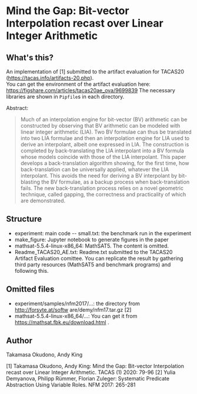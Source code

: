 # Mind the Gap: Bit-vector Interpolation recast over Linear Integer Arithmetic
## What's this?
An implementation of [1] submitted to the artifact evaluation for TACAS20 (https://tacas.info/artifacts-20.php).  
You can get the environment of the artifact evaluation here: https://figshare.com/articles/tacas20ae_ova/9699839
The necessary libraries are shown in `Pipfile`s in each directory.

Abstract:
> Much of an interpolation engine for bit-vector (BV) arithmetic can be constructed by observing that BV arithmetic can be modeled with linear integer arithmetic (LIA). Two BV formulae can thus be translated into two LIA formulae and then an interpolation engine for LIA used to derive an interpolant, albeit one expressed in LIA. The construction is completed by back-translating the LIA interpolant into a BV formula whose models coincide with those of the LIA interpolant. This paper develops a back-translation algorithm showing, for the first time, how back-translation can be universally applied, whatever the LIA interpolant. This avoids the need for deriving a BV interpolant by bit-blasting the BV formulae, as a backup process when back-translation fails. The new back-translation process relies on a novel geometric technique, called gapping, the correctness and practicality of which are demonstrated.

## Structure
- experiment: main code
-- small.txt: the benchmark run in the experiment
- make_figure: Jupyter notebook to generate figures in the paper
- mathsat-5.5.4-linux-x86_64: MathSAT5.  The content is omitted.  
- Readme_TACAS20_AE.txt: Readme.txt submitted to the TACAS20 Artifact Evaluation comittee.  You can replicate the result by gathering third party resources (MathSAT5 and benchmark programs) and following this.

## Omitted files
- experiment/samples/nfm2017/...: the directory from http://forsyte.at/softw are/demy/nfm17.tar.gz [2]
- mathsat-5.5.4-linux-x86_64/...: You can get it from https://mathsat.fbk.eu/download.html .

## Author
Takamasa Okudono, Andy King


[1] Takamasa Okudono, Andy King: Mind the Gap: Bit-vector Interpolation recast over Linear Integer Arithmetic. TACAS (1) 2020: 79-96
[2] Yulia Demyanova, Philipp Rümmer, Florian Zuleger: Systematic Predicate Abstraction Using Variable Roles. NFM 2017: 265-281
